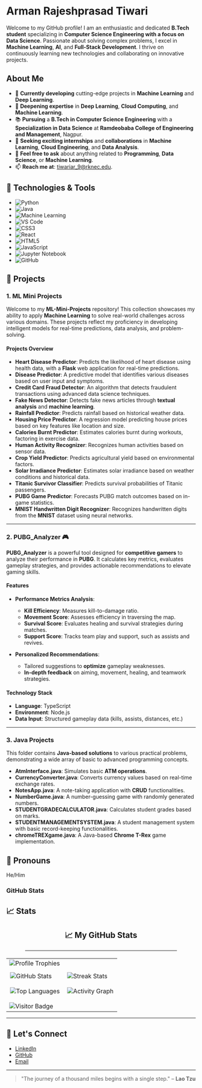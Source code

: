 # Arman Rajeshprasad Tiwari

Welcome to my GitHub profile! I am an enthusiastic and dedicated **B.Tech student** specializing in **Computer Science Engineering with a focus on Data Science**. Passionate about solving complex problems, I excel in **Machine Learning**, **AI**, and **Full-Stack Development**. I thrive on continuously learning new technologies and collaborating on innovative projects.

## About Me

- 🔭 **Currently developing** cutting-edge projects in **Machine Learning** and **Deep Learning**.
- 🌱 **Deepening expertise** in **Deep Learning**, **Cloud Computing**, and **Machine Learning**.
- 📚 **Pursuing** a **B.Tech in Computer Science Engineering** with a **Specialization in Data Science** at **Ramdeobaba College of Engineering and Management**, Nagpur.
- 🎯 **Seeking exciting internships** and **collaborations** in **Machine Learning**, **Cloud Engineering**, and **Data Analysis**.
- 💬 **Feel free to ask** about anything related to **Programming**, **Data Science**, or **Machine Learning**.
- 📫 **Reach me at**: [tiwariar_9@rknec.edu](mailto:tiwariar_9@rknec.edu).


## 🔧 Technologies & Tools

- ![Python](https://img.shields.io/badge/Python-3776AB?style=for-the-badge&logo=python&logoColor=white)
- ![Java](https://img.shields.io/badge/Java-007396?style=for-the-badge&logo=java&logoColor=white)
- ![Machine Learning](https://img.shields.io/badge/Machine%20Learning-000000?style=for-the-badge&logo=scikit-learn&logoColor=white)
- ![VS Code](https://img.shields.io/badge/VS%20Code-0078D4?style=for-the-badge&logo=visual-studio-code&logoColor=white)
- ![CSS3](https://img.shields.io/badge/CSS3-1572B6?style=for-the-badge&logo=css3&logoColor=white)
- ![React](https://img.shields.io/badge/React-61DAFB?style=for-the-badge&logo=react&logoColor=black)
- ![HTML5](https://img.shields.io/badge/HTML5-E34F26?style=for-the-badge&logo=html5&logoColor=white)
- ![JavaScript](https://img.shields.io/badge/JavaScript-F7DF1E?style=for-the-badge&logo=javascript&logoColor=black)
- ![Jupyter Notebook](https://img.shields.io/badge/Jupyter-F37626?style=for-the-badge&logo=jupyter&logoColor=white)
- ![GitHub](https://img.shields.io/badge/GitHub-181717?style=for-the-badge&logo=github&logoColor=white)

## 🚀 Projects

### 1. **ML Mini Projects**

Welcome to my **ML-Mini-Projects** repository! This collection showcases my ability to apply **Machine Learning** to solve real-world challenges across various domains. These projects reflect my proficiency in developing intelligent models for real-time predictions, data analysis, and problem-solving.

#### Projects Overview

- **Heart Disease Predictor**: Predicts the likelihood of heart disease using health data, with a **Flask** web application for real-time predictions.
- **Disease Predictor**: A predictive model that identifies various diseases based on user input and symptoms.
- **Credit Card Fraud Detector**: An algorithm that detects fraudulent transactions using advanced data science techniques.
- **Fake News Detector**: Detects fake news articles through **textual analysis** and **machine learning**.
- **Rainfall Predictor**: Predicts rainfall based on historical weather data.
- **Housing Price Predictor**: A regression model predicting house prices based on key features like location and size.
- **Calories Burnt Predictor**: Estimates calories burnt during workouts, factoring in exercise data.
- **Human Activity Recognizer**: Recognizes human activities based on sensor data.
- **Crop Yield Predictor**: Predicts agricultural yield based on environmental factors.
- **Solar Irradiance Predictor**: Estimates solar irradiance based on weather conditions and historical data.
- **Titanic Survivor Classifier**: Predicts survival probabilities of Titanic passengers.
- **PUBG Game Predictor**: Forecasts PUBG match outcomes based on in-game statistics.
- **MNIST Handwritten Digit Recognizer**: Recognizes handwritten digits from the **MNIST** dataset using neural networks.

---

### 2. **PUBG_Analyzer 🎮**

**PUBG_Analyzer** is a powerful tool designed for **competitive gamers** to analyze their performance in **PUBG**. It calculates key metrics, evaluates gameplay strategies, and provides actionable recommendations to elevate gaming skills.

#### Features

- **Performance Metrics Analysis**:
  - **Kill Efficiency**: Measures kill-to-damage ratio.
  - **Movement Score**: Assesses efficiency in traversing the map.
  - **Survival Score**: Evaluates healing and survival strategies during matches.
  - **Support Score**: Tracks team play and support, such as assists and revives.

- **Personalized Recommendations**: 
  - Tailored suggestions to **optimize** gameplay weaknesses.
  - **In-depth feedback** on aiming, movement, healing, and teamwork strategies.

#### Technology Stack

- **Language**: TypeScript
- **Environment**: Node.js
- **Data Input**: Structured gameplay data (kills, assists, distances, etc.)

---

### 3. **Java Projects**

This folder contains **Java-based solutions** to various practical problems, demonstrating a wide array of basic to advanced programming concepts.

- **AtmInterface.java**: Simulates basic **ATM operations**.
- **CurrencyConverter.java**: Converts currency values based on real-time exchange rates.
- **NotesApp.java**: A note-taking application with **CRUD** functionalities.
- **NumberGame.java**: A number-guessing game with randomly generated numbers.
- **STUDENTGRADECALCULATOR.java**: Calculates student grades based on marks.
- **STUDENTMANAGEMENTSYSTEM.java**: A student management system with basic record-keeping functionalities.
- **chromeTREXgame.java**: A Java-based **Chrome T-Rex** game implementation.

## 🧠 Pronouns
He/Him

### GitHub Stats
## 📈 Stats

<div align="center">
  <h2>📈 My GitHub Stats</h2>
  <hr style="width:80%; margin: 20px auto;">
  <table>
    <tr>
      <td colspan="2">
        <img src="https://github-profile-trophy.vercel.app/?username=tiwariar7&row=1&column=6&margin-h=8&theme=darkhub&count_private=true&margin-w=15&no-frame=true" alt="Profile Trophies" />
      </td>
    </tr>
    <tr>
      <td style="padding: 10px;">
        <img src="https://github-readme-stats.vercel.app/api?username=tiwariar7&show_icons=true&hide_border=true" alt="GitHub Stats" />
      </td>
      <td style="padding: 10px;">
        <img src="https://github-readme-streak-stats.herokuapp.com/?user=tiwariar7&theme=default&hide_title=true" alt="Streak Stats" />
      </td>
    </tr>
    <tr>
      <td style="padding: 10px;">
        <img src="https://github-readme-stats.vercel.app/api/top-langs/?username=tiwariar7&layout=compact" alt="Top Languages" />
      </td>
      <td style="padding: 10px;">
        <img src="https://activity-graph.herokuapp.com/graph?username=tiwariar7&theme=github" alt="Activity Graph" />
      </td>
    </tr>
    <tr>
      <td colspan="2" style="padding-top: 10px;">
        <img src="https://visitor-badge.laobi.icu/badge?page_id=tiwariar7.tiwariar7" alt="Visitor Badge" />
      </td>
    </tr>
  </table>  
</div>

---

## 📣 Let's Connect

- [LinkedIn](https://www.linkedin.com/in/arman-rajeshprasad-tiwari-119231289/)
- [GitHub](https://github.com/tiwariar7)
- [Email](mailto:tiwariar_9@rknec.edu)

---

> "The journey of a thousand miles begins with a single step." – **Lao Tzu**
